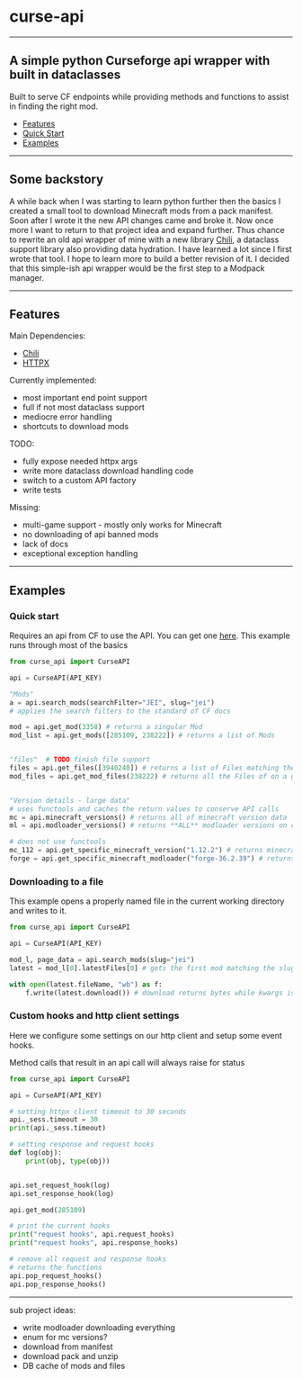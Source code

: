# curse-api

----

## A simple python Curseforge api wrapper with built in dataclasses

Built to serve CF endpoints while providing methods and functions to assist in finding the right mod.

- [Features](#features)
- [Quick Start](#quick-start)
- [Examples](#examples)

----

## Some backstory

A while back when I was starting to learn python further then the basics I created a small tool to download Minecraft mods from a pack manifest.
Soon after I wrote it the new API changes came and broke it. Now once more I want to return to that project idea and expand further. Thus chance to rewrite an old api wrapper of mine with a new library [Chili](https://pypi.org/project/chili/), a dataclass support library also providing data hydration. I have learned a lot since I first wrote that tool. I hope to learn more to build a better revision of it.
I decided that this simple-ish api wrapper would be the first step to a Modpack manager.

----

## Features

Main Dependencies:

- [Chili](https://pypi.org/project/chili/)
- [HTTPX](https://pypi.org/project/httpx/)

Currently implemented:

- most important end point support
- full if not most dataclass support
- mediocre error handling
- shortcuts to download mods

TODO:

- fully expose needed httpx args
- write more dataclass download handling code
- switch to a custom API factory
- write tests

Missing:

- multi-game support - mostly only works for Minecraft
- no downloading of api banned mods
- lack of docs
- exceptional exception handling

----

## Examples

### Quick start

Requires an api from CF to use the API. You can get one [here](https://docs.curseforge.com/#authentication).
This example runs through most of the basics

```python
from curse_api import CurseAPI

api = CurseAPI(API_KEY)

"Mods"
a = api.search_mods(searchFilter="JEI", slug="jei")
# applies the search filters to the standard of CF docs

mod = api.get_mod(3358) # returns a singular Mod
mod_list = api.get_mods([285109, 238222]) # returns a list of Mods


"files"  # TODO finish file support
files = api.get_files([3940240]) # returns a list of Files matching their id
mod_files = api.get_mod_files(238222) # returns all the Files of on a give Mod


"Version details - large data"
# uses functools and caches the return values to conserve API calls
mc = api.minecraft_versions() # returns all of minecraft version data
ml = api.modloader_versions() # returns **ALL** modloader versions on curseforge

# does not use functools
mc_112 = api.get_specific_minecraft_version("1.12.2") # returns minecraft version related information
forge = api.get_specific_minecraft_modloader("forge-36.2.39") # returns forge related version information

```

### Downloading to a file

This example opens a properly named file in the current working directory and writes to it.

```python
from curse_api import CurseAPI

api = CurseAPI(API_KEY)

mod_l, page_data = api.search_mods(slug="jei")
latest = mod_l[0].latestFiles[0] # gets the first mod matching the slug "jei" and latest file from the mod

with open(latest.fileName, "wb") as f:
    f.write(latest.download()) # download returns bytes while kwargs is passed to the get method

```

### Custom hooks and http client settings

Here we configure some settings on our http client and setup some event hooks.

Method calls that result in an api call will always raise for status

```python
from curse_api import CurseAPI

api = CurseAPI(API_KEY)

# setting httpx client timeout to 30 seconds
api._sess.timeout = 30
print(api._sess.timeout)

# setting response and request hooks
def log(obj):
    print(obj, type(obj))


api.set_request_hook(log)
api.set_response_hook(log)

api.get_mod(285109)

# print the current hooks
print("request hooks", api.request_hooks)
print("request hooks", api.response_hooks)

# remove all request and response hooks
# returns the functions
api.pop_request_hooks()
api.pop_response_hooks()

```

----
sub project ideas:

- write modloader downloading everything
- enum for mc versions?
- download from manifest
- download pack and unzip
- DB cache of mods and files
